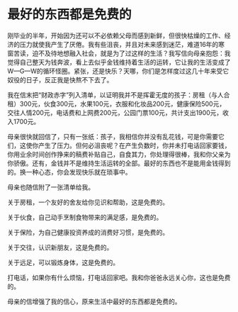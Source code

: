 # 最好的东西都是免费的
刚毕业的半年，开始因为还可以不必依赖父母而感到新鲜，但很快枯燥的工作、经济的压力就使我产生了厌倦。我有些沮丧，并且对未来感到迷茫，难道16年的寒窗苦读，迫不及待地想融入社会，就是为了过这样的生活？我写信向母亲抱怨：我觉得自己整天为钱奔波，看上去似乎金钱维持着生活的运转，它让我的生活变成了W—G—W的循环怪圈。紧张，还是快乐？天哪，你们是怎样度过这几十年来受它奴役的日子，反正我是快熬不下去了。 

我在信末把“财政赤字”列入清单，以证明我并不是挥霍无度的孩子：房租（与人合租）300元，伙食300元，水果100元，衣服和化妆品200元，健康保险500元，交往人情200元，电话费和上网费200元，公园门票100元，共计支出1900元，收入1700元。 

母亲很快就回信了，只有一张纸：孩子，我相信你并没有乱花钱，可是你需要它们，这使你产生了压力。但何必沮丧呢？在产生负数时，你并未打电话回家要钱，你用业余时间创作挣来的稿费补贴自己，自食其力，你处理得很棒，我和你父亲为你骄傲。还有，金钱并不是维持生活运转的全部。最好的东西也不是能用金钱得到的。换一种心态，你会发现快乐就在琐事中。 

母亲也随信附了一张清单给我。 

关于房租，一个友好的舍友给你见识和帮助，这是免费的。 

关于伙食，自己动手烹制食物带来的满足感，是免费的。 

关于保险，为自己健康投资养成的消费好习惯，是免费的。 

关于交往，认识新朋友，这是免费的。 

关于远足，可以锻炼身体，这是免费的。 

打电话，如果你有什么烦恼，打电话回家吧。我和你爸爸永远关心你，这也是免费的。 

母亲的信增强了我的信心，原来生活中最好的东西都是免费的。
 